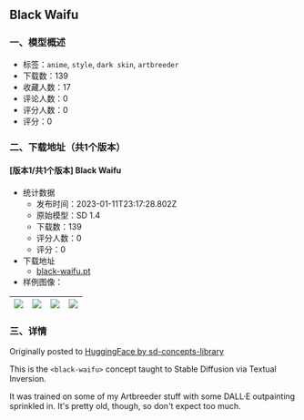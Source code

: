 ## Black Waifu
### 一、模型概述

- 标签：`anime`, `style`, `dark skin`, `artbreeder`
- 下载数：139
- 收藏人数：17
- 评论人数：0
- 评分人数：0
- 评分：0

### 二、下载地址（共1个版本）

#### [版本1/共1个版本] Black Waifu

- 统计数据
  - 发布时间：2023-01-11T23:17:28.802Z
  - 原始模型：SD 1.4
  - 下载数：139
  - 评分人数：0
  - 评分：0
- 下载地址
  - [black-waifu.pt](https://civitai.com/api/download/models/4944)
- 样例图像：

| <img src="https://image.civitai.com/xG1nkqKTMzGDvpLrqFT7WA/bb057cd7-5bd3-4f30-c9b4-05fe16b1eb00/width=450/35695.jpeg" /> | <img src="https://image.civitai.com/xG1nkqKTMzGDvpLrqFT7WA/9e901cd8-7bbf-4c5b-2747-cfb2fb128d00/width=450/35712.jpeg" /> | <img src="https://image.civitai.com/xG1nkqKTMzGDvpLrqFT7WA/43d90286-5abd-444b-1366-98c3588f1a00/width=450/35711.jpeg" /> | <img src="https://image.civitai.com/xG1nkqKTMzGDvpLrqFT7WA/fa8ae01f-f78b-4163-c867-6311d4987a00/width=450/35710.jpeg" /> |
| ---- | ---- | ---- | ---- |


### 三、详情
<p>Originally posted to <a rel="ugc" href="https://huggingface.co/sd-concepts-library/black-waifu">HuggingFace by sd-concepts-library</a></p><p></p><p>This is the <code>&lt;black-waifu&gt;</code> concept taught to Stable Diffusion via Textual Inversion.</p><p>It was trained on some of my Artbreeder stuff with some DALL·E outpainting sprinkled in. It's pretty old, though, so don't expect too much.</p>